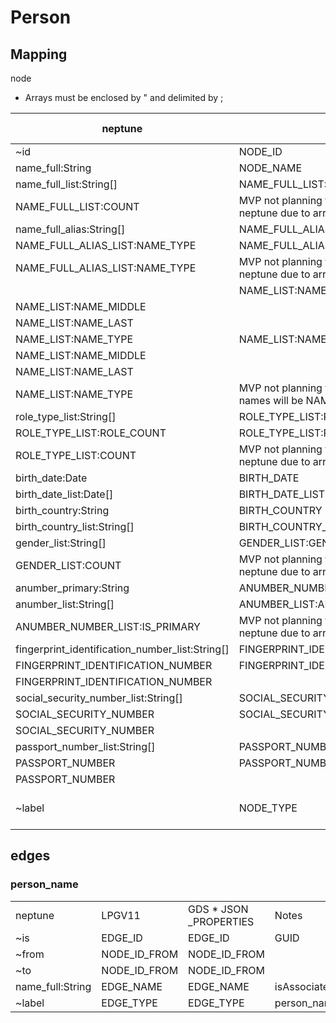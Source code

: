 # Person

## Mapping

node

*   Arrays must be enclosed by " and delimited by ;

| neptune | LPG V11 | GDS \* JSON NODE\_PROPERTIES | Notes |
| --- | --- | --- | --- |
| ~id | NODE\_ID | NODE\_ID | GUID |
| name\_full:String | NODE\_NAME | NODE\_NAME |   |
| name\_full\_list:String\[\] | NAME\_FULL\_LIST:NAME\_FULL | NAME\_FULL\_LIST:NAME\_FULL |   |
| NAME\_FULL\_LIST:COUNT | MVP not planning to implement COUNT for neptune due to array complexity |   |   |
| name\_full\_alias:String\[\] | NAME\_FULL\_ALIAS\_LIST:NAME\_FULL |   |   |
| NAME\_FULL\_ALIAS\_LIST:NAME\_TYPE | NAME\_FULL\_ALIAS\_LIST:NAME\_FULL |   |   |
| NAME\_FULL\_ALIAS\_LIST:NAME\_TYPE | MVP not planning to implement NAME\_TYPE for neptune due to array complexity |   |   |
|   | NAME\_LIST:NAME\_FIRST |   |   |
| NAME\_LIST:NAME\_MIDDLE |   |   |   |
| NAME\_LIST:NAME\_LAST |   |   |   |
| NAME\_LIST:NAME\_TYPE | NAME\_LIST:NAME\_FIRST |   |   |
| NAME\_LIST:NAME\_MIDDLE |   |   |   |
| NAME\_LIST:NAME\_LAST |   |   |   |
| NAME\_LIST:NAME\_TYPE | MVP not planning to implement NAME\_LIST all names will be NAME\_FULL format |   |   |
| role\_type\_list:String\[\] | ROLE\_TYPE\_LIST:ROLE\_TYPE |   |   |
| ROLE\_TYPE\_LIST:ROLE\_COUNT | ROLE\_TYPE\_LIST:ROLE\_TYPE |   |   |
| ROLE\_TYPE\_LIST:COUNT | MVP not planning to implement COUNT for neptune due to array complexity |   |   |
| birth\_date:Date | BIRTH\_DATE | BIRTH\_DATE |   |
| birth\_date\_list:Date\[\] | BIRTH\_DATE\_LIST | BIRTH\_DATE\_LIST |   |
| birth\_country:String | BIRTH\_COUNTRY | BIRTH\_COUNTRY |   |
| birth\_country\_list:String\[\] | BIRTH\_COUNTRY\_LIST | BIRTH\_COUNTRY\_LIST |   |
| gender\_list:String\[\] | GENDER\_LIST:GENDER | GENDER\_LIST:GENDER |   |
| GENDER\_LIST:COUNT | MVP not planning to implement COUNT for neptune due to array complexity |   |   |
| anumber\_primary:String | ANUMBER\_NUMBER\_PRIMARY | ANUMBER\_NUMBER\_PRIMARY |   |
| anumber\_list:String\[\] | ANUMBER\_LIST:ANUMBER | ANUMBER\_LIST:ANUMBER |   |
| ANUMBER\_NUMBER\_LIST:IS\_PRIMARY | MVP not planning to implement IS\_PRIMARY for neptune due to array complexity |   |   |
| fingerprint\_identification\_number\_list:String\[\] | FINGERPRINT\_IDENTIFICATION\_NUMBER\_LIST: |   |   |
| FINGERPRINT\_IDENTIFICATION\_NUMBER | FINGERPRINT\_IDENTIFICATION\_NUMBER\_LIST: |   |   |
| FINGERPRINT\_IDENTIFICATION\_NUMBER |   |   |   |
| social\_security\_number\_list:String\[\] | SOCIAL\_SECURITY\_NUMBER\_LIST: |   |   |
| SOCIAL\_SECURITY\_NUMBER | SOCIAL\_SECURITY\_NUMBER\_LIST: |   |   |
| SOCIAL\_SECURITY\_NUMBER |   |   |   |
| passport\_number\_list:String\[\] | PASSPORT\_NUMBER\_LIST: |   |   |
| PASSPORT\_NUMBER | PASSPORT\_NUMBER\_LIST: |   |   |
| PASSPORT\_NUMBER |   |   |   |
| ~label | NODE\_TYPE | NODE\_TYPE | person, recall, precision |

## edges

### person\_name

<table><tbody><tr><td>neptune</td><td>LPGV11</td><td>GDS * JSON _PROPERTIES</td><td>Notes</td></tr><tr><td>~is</td><td>EDGE_ID</td><td>EDGE_ID</td><td>GUID</td></tr><tr><td>~from</td><td>NODE_ID_FROM</td><td>NODE_ID_FROM</td><td>&nbsp;</td></tr><tr><td>~to</td><td>NODE_ID_FROM</td><td>NODE_ID_FROM</td><td>&nbsp;</td></tr><tr><td>name_full:String</td><td>EDGE_NAME</td><td>EDGE_NAME</td><td>isAssociatedWithName</td></tr><tr><td>~label</td><td>EDGE_TYPE</td><td>EDGE_TYPE</td><td>person_name</td></tr></tbody></table>